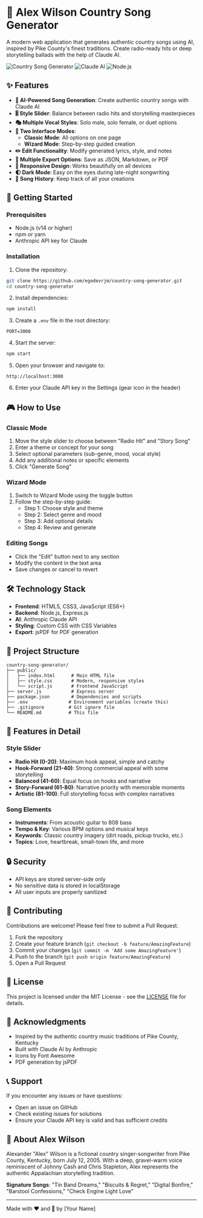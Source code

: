 # 🎸 Alex Wilson Country Song Generator

A modern web application that generates authentic country songs using AI, inspired by Pike County's finest traditions. Create radio-ready hits or deep storytelling ballads with the help of Claude AI.

![Country Song Generator](https://img.shields.io/badge/Country-Music-D2691E?style=for-the-badge&logo=guitar&logoColor=white)
![Claude AI](https://img.shields.io/badge/Powered%20by-Claude%20AI-4B0082?style=for-the-badge)
![Node.js](https://img.shields.io/badge/Node.js-339933?style=for-the-badge&logo=nodedotjs&logoColor=white)

## ✨ Features

- **🎵 AI-Powered Song Generation**: Create authentic country songs with Claude AI
- **🎚️ Style Slider**: Balance between radio hits and storytelling masterpieces
- **🎭 Multiple Vocal Styles**: Solo male, solo female, or duet options
- **🎨 Two Interface Modes**:
  - **Classic Mode**: All options on one page
  - **Wizard Mode**: Step-by-step guided creation
- **✏️ Edit Functionality**: Modify generated lyrics, style, and notes
- **💾 Multiple Export Options**: Save as JSON, Markdown, or PDF
- **📱 Responsive Design**: Works beautifully on all devices
- **🌓 Dark Mode**: Easy on the eyes during late-night songwriting
- **📜 Song History**: Keep track of all your creations

## 🚀 Getting Started

### Prerequisites

- Node.js (v14 or higher)
- npm or yarn
- Anthropic API key for Claude

### Installation

1. Clone the repository:
```bash
git clone https://github.com/egodevrjm/country-song-generator.git
cd country-song-generator
```

2. Install dependencies:
```bash
npm install
```

3. Create a `.env` file in the root directory:
```env
PORT=3000
```

4. Start the server:
```bash
npm start
```

5. Open your browser and navigate to:
```
http://localhost:3000
```

6. Enter your Claude API key in the Settings (gear icon in the header)

## 🎮 How to Use

### Classic Mode
1. Move the style slider to choose between "Radio Hit" and "Story Song"
2. Enter a theme or concept for your song
3. Select optional parameters (sub-genre, mood, vocal style)
4. Add any additional notes or specific elements
5. Click "Generate Song"

### Wizard Mode
1. Switch to Wizard Mode using the toggle button
2. Follow the step-by-step guide:
   - Step 1: Choose style and theme
   - Step 2: Select genre and mood
   - Step 3: Add optional details
   - Step 4: Review and generate

### Editing Songs
- Click the "Edit" button next to any section
- Modify the content in the text area
- Save changes or cancel to revert

## 🛠️ Technology Stack

- **Frontend**: HTML5, CSS3, JavaScript (ES6+)
- **Backend**: Node.js, Express.js
- **AI**: Anthropic Claude API
- **Styling**: Custom CSS with CSS Variables
- **Export**: jsPDF for PDF generation

## 📁 Project Structure

```
country-song-generator/
├── public/
│   ├── index.html      # Main HTML file
│   ├── style.css       # Modern, responsive styles
│   └── script.js       # Frontend JavaScript
├── server.js           # Express server
├── package.json        # Dependencies and scripts
├── .env               # Environment variables (create this)
├── .gitignore         # Git ignore file
└── README.md          # This file
```

## 🎨 Features in Detail

### Style Slider
- **Radio Hit (0-20)**: Maximum hook appeal, simple and catchy
- **Hook-Forward (21-40)**: Strong commercial appeal with some storytelling
- **Balanced (41-60)**: Equal focus on hooks and narrative
- **Story-Forward (61-80)**: Narrative priority with memorable moments
- **Artistic (81-100)**: Full storytelling focus with complex narratives

### Song Elements
- **Instruments**: From acoustic guitar to 808 bass
- **Tempo & Key**: Various BPM options and musical keys
- **Keywords**: Classic country imagery (dirt roads, pickup trucks, etc.)
- **Topics**: Love, heartbreak, small-town life, and more

## 🔒 Security

- API keys are stored server-side only
- No sensitive data is stored in localStorage
- All user inputs are properly sanitized

## 🤝 Contributing

Contributions are welcome! Please feel free to submit a Pull Request.

1. Fork the repository
2. Create your feature branch (`git checkout -b feature/AmazingFeature`)
3. Commit your changes (`git commit -m 'Add some AmazingFeature'`)
4. Push to the branch (`git push origin feature/AmazingFeature`)
5. Open a Pull Request

## 📄 License

This project is licensed under the MIT License - see the [LICENSE](LICENSE) file for details.

## 🙏 Acknowledgments

- Inspired by the authentic country music traditions of Pike County, Kentucky
- Built with Claude AI by Anthropic
- Icons by Font Awesome
- PDF generation by jsPDF

## 📞 Support

If you encounter any issues or have questions:
- Open an issue on GitHub
- Check existing issues for solutions
- Ensure your Claude API key is valid and has sufficient credits

## 🎵 About Alex Wilson

Alexander "Alex" Wilson is a fictional country singer-songwriter from Pike County, Kentucky, born July 12, 2005. With a deep, gravel-warm voice reminiscent of Johnny Cash and Chris Stapleton, Alex represents the authentic Appalachian storytelling tradition.

**Signature Songs**: "Tin Band Dreams," "Biscuits & Regret," "Digital Bonfire," "Barstool Confessions," "Check Engine Light Love"

---

Made with ❤️ and 🎸 by [Your Name]
